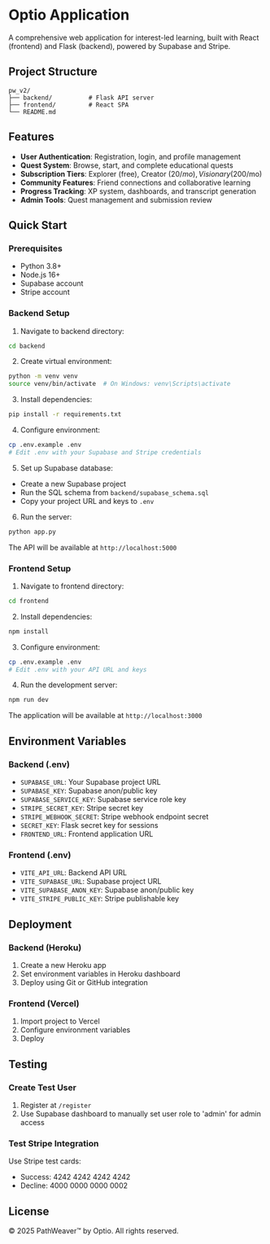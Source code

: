 # Optio Application

A comprehensive web application for interest-led learning, built with React (frontend) and Flask (backend), powered by Supabase and Stripe.

## Project Structure

```
pw_v2/
├── backend/          # Flask API server
├── frontend/         # React SPA
└── README.md
```

## Features

- **User Authentication**: Registration, login, and profile management
- **Quest System**: Browse, start, and complete educational quests
- **Subscription Tiers**: Explorer (free), Creator ($20/mo), Visionary ($200/mo)
- **Community Features**: Friend connections and collaborative learning
- **Progress Tracking**: XP system, dashboards, and transcript generation
- **Admin Tools**: Quest management and submission review

## Quick Start

### Prerequisites

- Python 3.8+
- Node.js 16+
- Supabase account
- Stripe account

### Backend Setup

1. Navigate to backend directory:
```bash
cd backend
```

2. Create virtual environment:
```bash
python -m venv venv
source venv/bin/activate  # On Windows: venv\Scripts\activate
```

3. Install dependencies:
```bash
pip install -r requirements.txt
```

4. Configure environment:
```bash
cp .env.example .env
# Edit .env with your Supabase and Stripe credentials
```

5. Set up Supabase database:
- Create a new Supabase project
- Run the SQL schema from `backend/supabase_schema.sql`
- Copy your project URL and keys to `.env`

6. Run the server:
```bash
python app.py
```

The API will be available at `http://localhost:5000`

### Frontend Setup

1. Navigate to frontend directory:
```bash
cd frontend
```

2. Install dependencies:
```bash
npm install
```

3. Configure environment:
```bash
cp .env.example .env
# Edit .env with your API URL and keys
```

4. Run the development server:
```bash
npm run dev
```

The application will be available at `http://localhost:3000`

## Environment Variables

### Backend (.env)
- `SUPABASE_URL`: Your Supabase project URL
- `SUPABASE_KEY`: Supabase anon/public key
- `SUPABASE_SERVICE_KEY`: Supabase service role key
- `STRIPE_SECRET_KEY`: Stripe secret key
- `STRIPE_WEBHOOK_SECRET`: Stripe webhook endpoint secret
- `SECRET_KEY`: Flask secret key for sessions
- `FRONTEND_URL`: Frontend application URL

### Frontend (.env)
- `VITE_API_URL`: Backend API URL
- `VITE_SUPABASE_URL`: Supabase project URL
- `VITE_SUPABASE_ANON_KEY`: Supabase anon/public key
- `VITE_STRIPE_PUBLIC_KEY`: Stripe publishable key

## Deployment

### Backend (Heroku)
1. Create a new Heroku app
2. Set environment variables in Heroku dashboard
3. Deploy using Git or GitHub integration

### Frontend (Vercel)
1. Import project to Vercel
2. Configure environment variables
3. Deploy

## Testing

### Create Test User
1. Register at `/register`
2. Use Supabase dashboard to manually set user role to 'admin' for admin access

### Test Stripe Integration
Use Stripe test cards:
- Success: 4242 4242 4242 4242
- Decline: 4000 0000 0000 0002

## License

© 2025 PathWeaver™ by Optio. All rights reserved.